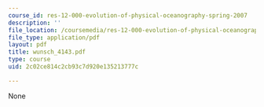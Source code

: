 ```yaml
---
course_id: res-12-000-evolution-of-physical-oceanography-spring-2007
description: ''
file_location: /coursemedia/res-12-000-evolution-of-physical-oceanography-spring-2007/2c02ce814c2cb93c7d920e135213777c_wunsch_4143.pdf
file_type: application/pdf
layout: pdf
title: wunsch_4143.pdf
type: course
uid: 2c02ce814c2cb93c7d920e135213777c

---
```

None